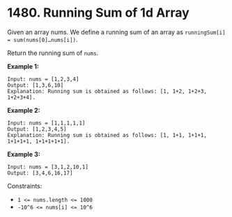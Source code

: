 # 1480. Running Sum of 1d Array


Given an array nums. We define a running sum of an array as `runningSum[i] = sum(nums[0]…nums[i])`.

Return the running sum of `nums`.

**Example 1:**
```
Input: nums = [1,2,3,4]
Output: [1,3,6,10]
Explanation: Running sum is obtained as follows: [1, 1+2, 1+2+3, 1+2+3+4].
```

**Example 2:**
```
Input: nums = [1,1,1,1,1]
Output: [1,2,3,4,5]
Explanation: Running sum is obtained as follows: [1, 1+1, 1+1+1, 1+1+1+1, 1+1+1+1+1].
```

**Example 3:**
```
Input: nums = [3,1,2,10,1]
Output: [3,4,6,16,17]
```

Constraints:
* `1 <= nums.length <= 1000`
* `-10^6 <= nums[i] <= 10^6`